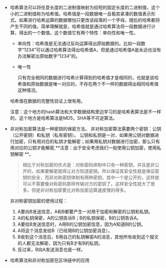 - 哈希算法可以将任意长度的二进制值映射为较短的固定长度的二进制值，这个小的二进制值称为哈希值。哈希值是一段数据唯一且极其紧凑的数值表示形式。如果进行哈希运算的数据哪怕只更改该段落的一个字母，随后的哈希都将产生不同的值。简单理解就是，哈希值就是通过哈希算法将一段数据进行计算，得出的一个数值。这个数值它有两个特性：单向性和唯一性。

  - 单向性：哈希值是无法通过反向运算得出原始数据的。比如一段数字“1234”可以通过哈希算法得出哈希值A，但是通过哈希值A是永远也没有办法解密出原始数字“1234”的。

  - 唯一性

    只有完全相同的数据进行哈希计算得到的哈希值才是相同的，也就是说哈希值和原始数据是唯一对应的，不存在两个不一样的数据得出相同哈希值这种情况。

  哈希值在数据的完整性验证上很有用。

  注意：这个地方的hash算法和大学数据结构里边学习的是哈希表算法是不一样的，这个地方是哈希算法是MD5，SHA等不可逆算法。

- 非对称加密算法是一种密钥的保密方法。 非对称加密算法需要两个密钥：公钥（公开密钥）和私钥（私有密钥）。 公钥和私钥是一对，如果用公钥对数据进行加密，只有用对应的私钥才能解密；如果用私钥对数据进行加密，那么只有用对应的公钥才能解密,**注意：出于安全考虑我们一般使用公钥加密，使用私钥解密 **。

  >  相比于对称加密的优点是：对称密码体制中只有一种密钥，并且是非公开的，如果要解密就得让对方知道密钥。所以保证其安全性就是保证密钥的安全，而非对称密钥体制有两种密钥，其中一个是公开的，这样就可以不需要像对称密码那样传输对方的密钥了。这样安全性就大了很多。但是非对称加密要比对称加密运算速度慢的得多。

   非对称密钥加密的使用过程：

  1. A要向B发送信息，A和B都要产生一对用于加密和解密的公钥和私钥。
  2. A的私钥保密，A的公钥告诉B；B的私钥保密，B的公钥告诉A。
  3. A要给B发送信息时，A用B的公钥加密信息，因为A知道B的公钥。
  4. A将这个消息发给B（已经用B的公钥加密消息）。
  5. B收到这个消息后，B用自己的私钥解密A的消息，其他所有收到这个报文的人都无法解密，因为只有B才有B的私钥。
  6. 反过来，B向A发送消息也是一样。

- 哈希算法和非对称加密在区块链中的应用

  ​